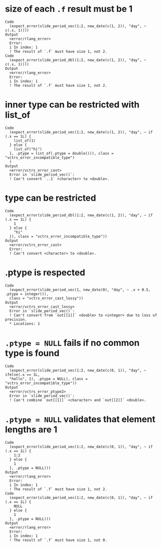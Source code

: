 # size of each `.f` result must be 1

    Code
      (expect_error(slide_period_vec(1:2, new_date(c(1, 2)), "day", ~ c(.x, 1))))
    Output
      <error/rlang_error>
      Error:
      i In index: 1
      ! The result of `.f` must have size 1, not 2.
    Code
      (expect_error(slide_period_dbl(1:2, new_date(c(1, 2)), "day", ~ c(.x, 1))))
    Output
      <error/rlang_error>
      Error:
      i In index: 1
      ! The result of `.f` must have size 1, not 2.

# inner type can be restricted with list_of

    Code
      (expect_error(slide_period_vec(1:2, new_date(c(1, 2)), "day", ~ if (.x == 1L) {
        list_of(1)
      } else {
        list_of("hi")
      }, .ptype = list_of(.ptype = double())), class = "vctrs_error_incompatible_type")
      )
    Output
      <error/vctrs_error_cast>
      Error in `slide_period_vec()`:
      ! Can't convert `..1` <character> to <double>.

# type can be restricted

    Code
      (expect_error(slide_period_dbl(1:2, new_date(c(1, 2)), "day", ~ if (.x == 1L) {
        1
      } else {
        "hi"
      }), class = "vctrs_error_incompatible_type"))
    Output
      <error/vctrs_error_cast>
      Error:
      ! Can't convert <character> to <double>.

# .ptype is respected

    Code
      (expect_error(slide_period_vec(1, new_date(0), "day", ~ .x + 0.5, .ptype = integer()),
      class = "vctrs_error_cast_lossy"))
    Output
      <error/vctrs_error_cast_lossy>
      Error in `slide_period_vec()`:
      ! Can't convert from `out[[1]]` <double> to <integer> due to loss of precision.
      * Locations: 1

# `.ptype = NULL` fails if no common type is found

    Code
      (expect_error(slide_period_vec(1:2, new_date(c(0, 1)), "day", ~ ifelse(.x == 1L,
      "hello", 1), .ptype = NULL), class = "vctrs_error_incompatible_type"))
    Output
      <error/vctrs_error_ptype2>
      Error in `slide_period_vec()`:
      ! Can't combine `out[[1]]` <character> and `out[[2]]` <double>.

# `.ptype = NULL` validates that element lengths are 1

    Code
      (expect_error(slide_period_vec(1:2, new_date(c(0, 1)), "day", ~ if (.x == 1L) {
        1:2
      } else {
        1
      }, .ptype = NULL)))
    Output
      <error/rlang_error>
      Error:
      i In index: 1
      ! The result of `.f` must have size 1, not 2.
    Code
      (expect_error(slide_period_vec(1:2, new_date(c(0, 1)), "day", ~ if (.x == 1L) {
        NULL
      } else {
        1
      }, .ptype = NULL)))
    Output
      <error/rlang_error>
      Error:
      i In index: 1
      ! The result of `.f` must have size 1, not 0.

